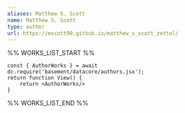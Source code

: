 ```yaml
---
aliases: Matthew S. Scott
name: Matthew S. Scott
type: author
url: https://mscott99.github.io/matthew_s_scott_zettel/
---
```



%% WORKS_LIST_START %%

```datacorejsx
const { AuthorWorks } = await dc.require('basement/datacore/authors.jsx');
return function View() {
    return <AuthorWorks/>
}
```
%% WORKS_LIST_END %%